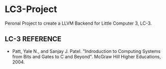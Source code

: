 # LC3-Project

Peronal Project to create a LLVM Backend for Little Computer 3, LC-3.

## LC-3 REFERENCE 
 * Patt, Yale N., and Sanjay J. Patel. "Indroduction to Computing Systems from Bits and Gates to C and Beyond". McGraw Hill Higher Educations, 2004.